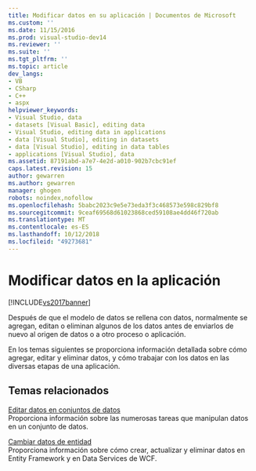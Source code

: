 ```yaml
---
title: Modificar datos en su aplicación | Documentos de Microsoft
ms.custom: ''
ms.date: 11/15/2016
ms.prod: visual-studio-dev14
ms.reviewer: ''
ms.suite: ''
ms.tgt_pltfrm: ''
ms.topic: article
dev_langs:
- VB
- CSharp
- C++
- aspx
helpviewer_keywords:
- Visual Studio, data
- datasets [Visual Basic], editing data
- Visual Studio, editing data in applications
- data [Visual Studio], editing in datasets
- data [Visual Studio], editing in data tables
- applications [Visual Studio], data
ms.assetid: 87191abd-a7e7-4e2d-a010-902b7cbc91ef
caps.latest.revision: 15
author: gewarren
ms.author: gewarren
manager: ghogen
robots: noindex,nofollow
ms.openlocfilehash: 5babc2023c9e5e73eda3f3c468573e598c829bf8
ms.sourcegitcommit: 9ceaf69568d61023868ced59108ae4dd46f720ab
ms.translationtype: MT
ms.contentlocale: es-ES
ms.lasthandoff: 10/12/2018
ms.locfileid: "49273681"
---
```

# <a name="editing-data-in-your-application"></a>Modificar datos en la aplicación
[!INCLUDE[vs2017banner](../includes/vs2017banner.md)]

Después de que el modelo de datos se rellena con datos, normalmente se agregan, editan o eliminan algunos de los datos antes de enviarlos de nuevo al origen de datos o a otro proceso o aplicación.  
  
 En los temas siguientes se proporciona información detallada sobre cómo agregar, editar y eliminar datos, y cómo trabajar con los datos en las diversas etapas de una aplicación.  
  
## <a name="related-topics"></a>Temas relacionados  
 [Editar datos en conjuntos de datos](../data-tools/edit-data-in-datasets.md)  
 Proporciona información sobre las numerosas tareas que manipulan datos en un conjunto de datos.  
  
 [Cambiar datos de entidad](http://msdn.microsoft.com/library/b8673200-1219-4fd9-b879-373c87cec7ce)  
 Proporciona información sobre cómo crear, actualizar y eliminar datos en Entity Framework y en Data Services de WCF.